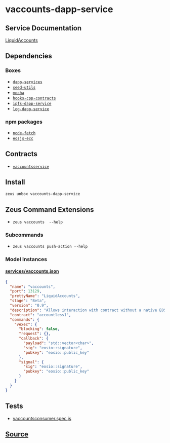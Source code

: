 
vaccounts-dapp-service
====================






## Service Documentation
[LiquidAccounts](../../services/vaccounts-service.md)
## Dependencies
### Boxes
* [`dapp-services`](dapp-services.md)
* [`seed-utils`](seed-utils.md)
* [`mocha`](mocha.md)
* [`hooks-cpp-contracts`](hooks-cpp-contracts.md)
* [`ipfs-dapp-service`](ipfs-dapp-service.md)
* [`log-dapp-service`](log-dapp-service.md)
### npm packages
* [`node-fetch`](http://npmjs.com/package/node-fetch)
* [`eosjs-ecc`](http://npmjs.com/package/eosjs-ecc)

## Contracts
* [`vaccountsservice`](https://github.com/liquidapps-io/zeus-sdk/tree/master/boxes/groups/services/vaccounts-dapp-service/contracts/eos/dappservices/_vaccounts_impl.hpp)

## Install
```bash
zeus unbox vaccounts-dapp-service
```



## Zeus Command Extensions
* ```zeus vaccounts  --help```
### Subcommands
* ```zeus vaccounts push-action --help```




### Model Instances
#### [services/vaccounts.json](https://github.com/liquidapps-io/zeus-sdk/tree/master/boxes/groups/services/vaccounts-dapp-service/models/dapp-services/vaccounts.json)
```json
{
  "name": "vaccounts",
  "port": 13129,
  "prettyName": "LiquidAccounts",
  "stage": "Beta",
  "version": "0.9",
  "description": "Allows interaction with contract without a native EOS Account",
  "contract": "accountless1",
  "commands": {
    "vexec": {
      "blocking": false,
      "request": {},
      "callback": {
        "payload": "std::vector<char>",
        "sig": "eosio::signature",
        "pubkey": "eosio::public_key"
      },
      "signal": {
        "sig": "eosio::signature",
        "pubkey": "eosio::public_key"
      }
    }
  }
}
```
## Tests 
* [vaccountsconsumer.spec.js](https://github.com/liquidapps-io/zeus-sdk/tree/master/boxes/groups/services/vaccounts-dapp-service/test/vaccountsconsumer.spec.js)
## [Source](https://github.com/liquidapps-io/zeus-sdk/tree/master/boxes/groups/services/vaccounts-dapp-service)